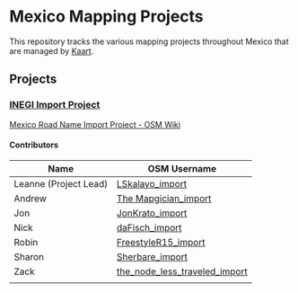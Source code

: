 # Mexico Mapping Projects
This repository tracks the various mapping projects throughout Mexico that are managed by [Kaart](https://github.com/KaartGroup/Mexico/blob/master/KAART.md "Kaart").

## Projects

### [INEGI Import Project](https://github.com/KaartGroup/Mexico/projects/1 "Project 1")
[Mexico Road Name Import Project - OSM Wiki](https://wiki.openstreetmap.org/wiki/Mexico_Road_Name_Import_Project "Mexico Road Name Import Project")


#### Contributors
| Name                  | OSM Username                                                                                      |
|-----------------------|---------------------------------------------------------------------------------------------------|
| Leanne (Project Lead) | [LSkalayo_import](https://www.openstreetmap.org/user/LSkalayo_import)                             |
| Andrew                | [The Mapgician_import](https://www.openstreetmap.org/user/The_Mapgician_import)                   |
| Jon                   | [JonKrato_import](https://www.openstreetmap.org/user/JonKrato_import)                             |
| Nick                  | [daFisch_import](https://www.openstreetmap.org/user/daFisch_import)                               |
| Robin                 | [FreestyleR15_import](https://www.openstreetmap.org/user/FreestyleR15_import)                     |
| Sharon                | [Sherbare_import](https://www.openstreetmap.org/user/Sherbare_import)                             |
| Zack                  | [the_node_less_traveled_import](https://www.openstreetmap.org/user/the_node_less_traveled_import) |
|                       |                                                                                                   |
